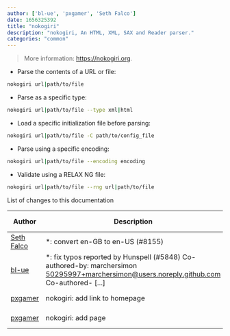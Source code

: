 ```yaml
---
author: ['bl-ue', 'pxgamer', 'Seth Falco']
date: 1656325392
title: "nokogiri"
description: "nokogiri, An HTML, XML, SAX and Reader parser."
categories: "common"
---
```

> More information: <https://nokogiri.org>.

- Parse the contents of a URL or file:

```bash
nokogiri url|path/to/file
```

- Parse as a specific type:

```bash
nokogiri url|path/to/file --type xml|html
```

- Load a specific initialization file before parsing:

```bash
nokogiri url|path/to/file -C path/to/config_file
```

- Parse using a specific encoding:

```bash
nokogiri url|path/to/file --encoding encoding
```

- Validate using a RELAX NG file:

```bash
nokogiri url|path/to/file --rng url|path/to/file
```
List of changes to this documentation


Author | Description | ISO 8601 Date | GitHub link
------|-----|-----|-----
[Seth Falco](mailto:seth@falco.fun) | *: convert en-GB to en-US (#8155) | 2022-06-27T12:23:12 | [34fde6d16fbc](https://github.com/tldr-pages/tldr/commit/34fde6d16fbc0a3c45fff5903f0fc2597547b1bb)
[bl-ue](mailto:54780737+bl-ue@users.noreply.github.com) | *: fix typos reported by Hunspell (#5848) Co-authored-by: marchersimon <50295997+marchersimon@users.noreply.github.com> Co-authored- [...] | 2021-05-20T22:13:41 | [8ebd171d6f00](https://github.com/tldr-pages/tldr/commit/8ebd171d6f001698709fefc02b1fd5cc9f3a99c4)
[pxgamer](mailto:owzie123@gmail.com) | nokogiri: add link to homepage | 2019-06-04T21:29:40 | [d04e2cec0675](https://github.com/tldr-pages/tldr/commit/d04e2cec0675d4b23a36385f288d5f5a32a2fc31)
[pxgamer](mailto:owzie123@gmail.com) | nokogiri: add page | 2018-08-21T16:48:17 | [93ffe6709b74](https://github.com/tldr-pages/tldr/commit/93ffe6709b746af6779ee4ccad7487cae8baf649)

